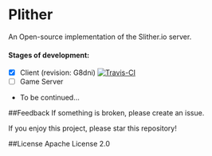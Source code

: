 # Plither
An Open-source implementation of the Slither.io server.

#### Stages of development:
- [x] Client (revision: G8dni) [![Travis-CI](https://travis-ci.org/PlitherProject/Plither.svg?branch=Client)](https://travis-ci.org/PlitherProject/Plither)
- [ ] Game Server
- To be continued...

##Feedback
If something is broken, please create an issue.

If you enjoy this project, please star this repository!

##License
Apache License 2.0